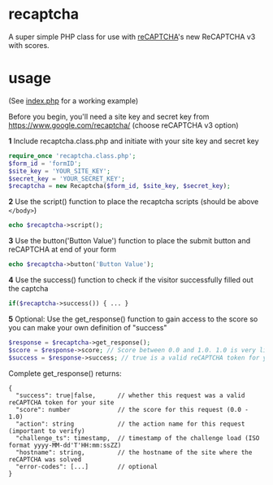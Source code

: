 # recaptcha
A super simple PHP class for use with [reCAPTCHA](https://www.google.com/recaptcha/admin)'s new ReCAPTCHA v3 with scores.

# usage
(See [index.php](index.php) for a working example)

Before you begin, you'll need a site key and secret key from https://www.google.com/recaptcha/ (choose reCAPTCHA v3 option)

**1** Include recaptcha.class.php and initiate with your site key and secret key
```php
require_once 'recaptcha.class.php';
$form_id = 'formID';
$site_key = 'YOUR_SITE_KEY';
$secret_key = 'YOUR_SECRET_KEY';
$recaptcha = new Recaptcha($form_id, $site_key, $secret_key);
```
**2** Use the script() function to place the recaptcha scripts (should be above ```</body>```)
```php
echo $recaptcha->script();
```
**3** Use the button('Button Value') function to place the submit button and reCAPTCHA at end of your form
```php
echo $recaptcha->button('Button Value');
```
**4** Use the success() function to check if the visitor successfully filled out the captcha
```php
if($recaptcha->success()) { ... }
```
**5** Optional: Use the get_response() function to gain access to the score so you can make your own definition of "success"
```php
$response = $recaptcha->get_response();
$score = $response->score; // Score between 0.0 and 1.0. 1.0 is very likely a good interaction, 0.0 is very likely a bot
$success = $response->success; // true is a valid reCAPTCHA token for your site
```

Complete get_response() returns:
```
{
  "success": true|false,      // whether this request was a valid reCAPTCHA token for your site
  "score": number             // the score for this request (0.0 - 1.0)
  "action": string            // the action name for this request (important to verify)
  "challenge_ts": timestamp,  // timestamp of the challenge load (ISO format yyyy-MM-dd'T'HH:mm:ssZZ)
  "hostname": string,         // the hostname of the site where the reCAPTCHA was solved
  "error-codes": [...]        // optional
}
```
